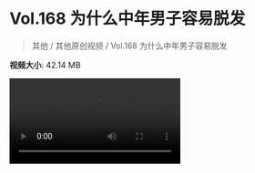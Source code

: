 # Vol.168 为什么中年男子容易脱发

> 其他 / 其他原创视频 / Vol.168 为什么中年男子容易脱发

**视频大小**: 42.14 MB

<div class="video"><video src="https://file.hsyhx.top/video/混乱博物馆/Vol/168.mp4" controls preload>🤔 您的浏览器不支持 video 标签</video></div>